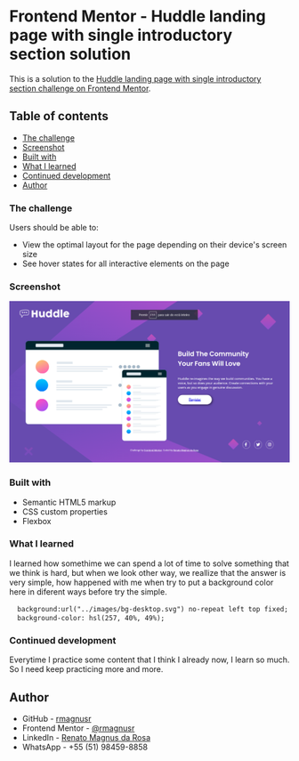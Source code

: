 # Frontend Mentor - Huddle landing page with single introductory section solution

This is a solution to the [Huddle landing page with single introductory section challenge on Frontend Mentor](https://www.frontendmentor.io/challenges/huddle-landing-page-with-a-single-introductory-section-B_2Wvxgi0).

## Table of contents

  - [The challenge](#the-challenge)
  - [Screenshot](#screenshot)
  - [Built with](#built-with)
  - [What I learned](#what-i-learned)
  - [Continued development](#continued-development)
- [Author](#author)

### The challenge

Users should be able to:

- View the optimal layout for the page depending on their device's screen size
- See hover states for all interactive elements on the page

### Screenshot

![](./design/final-design.png)


### Built with

- Semantic HTML5 markup
- CSS custom properties
- Flexbox

### What I learned

I learned how somethime we can spend a lot of time to solve something that we think is hard, but when we look other way, we reallize that the answer is very simple, how happened with me when try to put a background color here in diferent ways before try the simple. 

```body {
  background:url("../images/bg-desktop.svg") no-repeat left top fixed;
  background-color: hsl(257, 40%, 49%);
  ```

### Continued development

Everytime I practice some content that I think I already now, I learn so much. So I need keep practicing more and more. 

## Author

- GitHub - [rmagnusr](https://github.com/rmagnusr)
- Frontend Mentor - [@rmagnusr](https://www.frontendmentor.io/profile/rmagnusr)
- LinkedIn - [Renato Magnus da Rosa](https://www.linkedin.com/in/renato-magnus/)
- WhatsApp - +55 (51) 98459-8858


